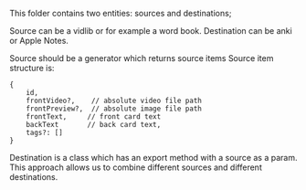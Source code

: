 This folder contains two entities: sources and destinations;

Source can be a vidlib or for example a word book.
Destination can be anki or Apple Notes.

Source should be a generator which returns source items
Source item structure is:

```
{
    id,
    frontVideo?,    // absolute video file path
    frontPreview?,  // absolute image file path
    frontText,     // front card text
    backText       // back card text,
    tags?: []
}
```

Destination is a class which has an export method with a source as a param.
This approach allows us to combine different sources and different destinations.

